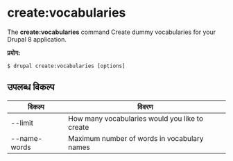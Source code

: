 # create:vocabularies
The **create:vocabularies** command Create dummy vocabularies for your Drupal 8 application.

**प्रयोग:**
```
$ drupal create:vocabularies [options] 
```

## उपलब्ध विकल्प
विकल्प | विवरण
-------|-------------
--limit | How many vocabularies would you like to create
--name-words | Maximum number of words in vocabulary names

